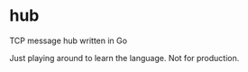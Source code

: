 # hub
TCP message hub written in Go

Just playing around to learn the language.
Not for production.
